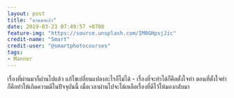 ```yaml
---
layout: post
title: "นานมาแล้ว"
date: 2019-03-23 07:49:57 +0700
feature-img: "https://source.unsplash.com/IM0GHpsjJic"
credit-name: "Smart"
credit-user: "@smartphotocourses"
tags:
- Manner
---
```

เรื่องที่ผ่านมาก็ผ่านไปแล้ว แก้ไขเปลี่ยนแปลงอะไรก็ไม่ได้ - เรื่องที่จะทำได้ก็คือตั้งใจทำ ตอนที่ตั้งใจทำ ก็คือทำให้เกิดความดีในปัจจุบันนี้ เมื่อเวลาผ่านไปจะได้เหลือเรื่องที่ดีไว้ให้มองกลับมา
